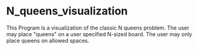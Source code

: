 # N_queens_visualization



This Program is a visualization of the classic N queens problem.
The user may place "queens" on a user specified N-sized board.
The user may only place queens on allowed spaces.
